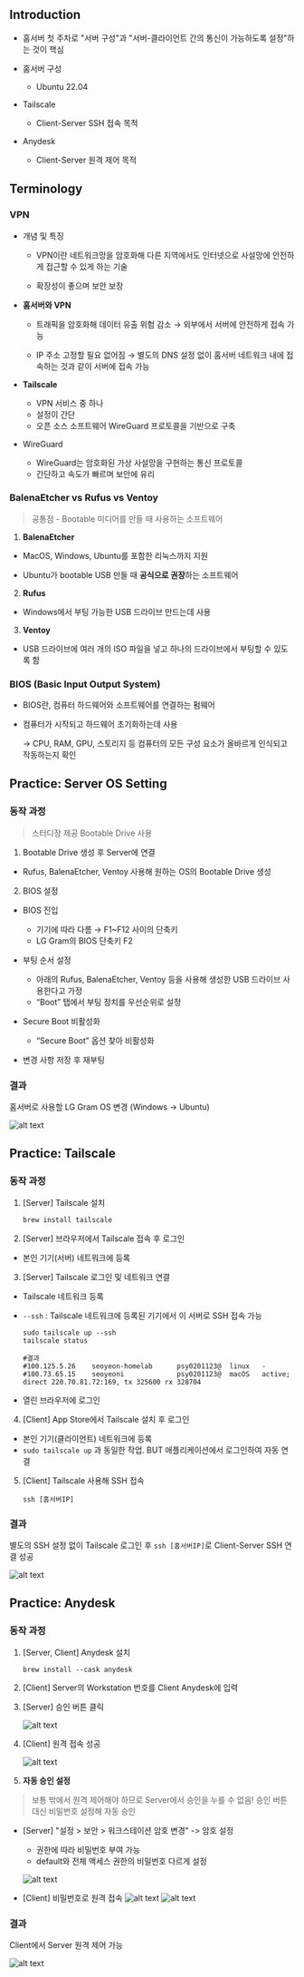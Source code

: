 ## Introduction

- 홈서버 첫 주차로 "서버 구성"과 "서버-클라이언트 간의 통신이 가능하도록 설정"하는 것이 핵심

- 홈서버 구성
  - Ubuntu 22.04

- Tailscale
  - Client-Server SSH 접속 목적

- Anydesk
  - Client-Server 원격 제어 목적

## Terminology

### VPN

- 개념 및 특징

  - VPN이란 네트워크망을 암호화해 다른 지역에서도 인터넷으로 사설망에 안전하게 접근할 수 있게 하는 기술

  - 확장성이 좋으며 보안 보장

- **홈서버와 VPN**

  - 트래픽을 암호화해 데이터 유출 위험 감소 → 외부에서 서버에 안전하게 접속 가능
    
  - IP 주소 고정할 필요 없어짐 → 별도의 DNS 설정 없이 홈서버 네트워크 내에 접속하는 것과 같이 서버에 접속 가능
    

- **Tailscale**

  - VPN 서비스 중 하나
  - 설정이 간단
  - 오픈 소스 소프트웨어 WireGuard 프로토콜을 기반으로 구축

- WireGuard

  - WireGuard는 암호화된 가상 사설망을 구현하는 통신 프로토콜
  - 간단하고 속도가 빠르며 보안에 유리

### BalenaEtcher vs Rufus vs Ventoy

> 공통점 - Bootable 미디어를 만들 때 사용하는 소프트웨어
> 

1. **BalenaEtcher**

- MacOS, Windows, Ubuntu를 포함한 리눅스까지 지원

- Ubuntu가 bootable USB 만들 때 **공식으로 권장**하는 소프트웨어

2. **Rufus**

- Windows에서 부팅 가능한 USB 드라이브 만드는데 사용

3. **Ventoy**

- USB 드라이브에 여러 개의 ISO 파일을 넣고 하나의 드라이브에서 부팅할 수 있도록 함

### BIOS (Basic Input Output System)

- BIOS란, 컴퓨터 하드웨어와 소프트웨어를 연결하는 펌웨어

- 컴퓨터가 시작되고 하드웨어 초기화하는데 사용

  → CPU, RAM, GPU, 스토리지 등 컴퓨터의 모든 구성 요소가 올바르게 인식되고 작동하는지 확인

## Practice: Server OS Setting

### 동작 과정

> 스터디장 제공 Bootable Drive 사용

1. Bootable Drive 생성 후 Server에 연결

- Rufus, BalenaEtcher, Ventoy 사용해 원하는 OS의 Bootable Drive 생성

2. BIOS 설정

- BIOS 진입
  - 기기에 따라 다름 → F1~F12 사이의 단축키
  -  LG Gram의 BIOS 단축키 F2

- 부팅 순서 설정
  - 아래의 Rufus, BalenaEtcher, Ventoy 등을 사용해 생성한 USB 드라이브 사용한다고 가정
  - “Boot” 탭에서 부팅 장치를 우선순위로 설정
- Secure Boot 비활성화
  - “Secure Boot” 옵션 찾아 비활성화
- 변경 사항 저장 후 재부팅

### 결과

홈서버로 사용할 LG Gram OS 변경 (Windows -> Ubuntu)

![alt text](image/image1.png)

## Practice: Tailscale

### 동작 과정

1. [Server] Tailscale 설치
    
    ```bash
    brew install tailscale
    ```
    
2. [Server] 브라우저에서 Tailscale 접속 후 로그인
- 본인 기기(서버) 네트워크에 등록
3. [Server] Tailscale 로그인 및 네트워크 연결
- Tailscale 네트워크 등록
- `--ssh` : Tailscale 네트워크에 등록된 기기에서 이 서버로 SSH 접속 가능

  ```
  sudo tailscale up --ssh
  tailscale status

  #결과
  #100.125.5.26    seoyeon-homelab      psy0201123@  linux   -
  #100.73.65.15    seoyeoni             psy0201123@  macOS   active; direct 220.70.81.72:169, tx 325600 rx 328704
  ```        
- 열린 브라우저에 로그인
4. [Client] App Store에서 Tailscale 설치 후 로그인
- 본인 기기(클라이언트) 네트워크에 등록
- `sudo tailscale up` 과 동일한 작업. BUT 애플리케이션에서 로그인하여 자동 연결
5. [Client] Tailscale 사용해 SSH 접속
    
    ```
    ssh [홈서버IP]
    ```

### 결과

별도의 SSH 설정 없이 Tailscale 로그인 후 `ssh [홈서버IP]`로 Client-Server SSH 연결 성공

![alt text](image/image2.png)

## Practice: Anydesk

### 동작 과정

1. [Server, Client] Anydesk 설치
    ```
    brew install --cask anydesk
    ```

2. [Client] Server의 Workstation 번호를 Client Anydesk에 입력
3. [Server] 승인 버튼 클릭

    ![alt text](image/image.png)

4. [Client] 원격 접속 성공

    ![alt text](image/image3.png)

4. **자동 승인 설정**
> 보통 밖에서 원격 제어해야 하므로 Server에서 승인을 누를 수 없음! 승인 버튼 대신 비밀번호 설정해 자동 승인

- [Server] "설정 > 보안 > 워크스테이션 암호 변경" -> 암호 설정
  - 권한에 따라 비밀번호 부여 가능
  - default와 전체 액세스 권한의 비밀번호 다르게 설정

  ![alt text](image/image4.png) 

- [Client] 비밀번호로 원격 접속
  ![alt text](image/image5.png)
  ![alt text](image/image6.png)

### 결과

Client에서 Server 원격 제어 가능


![alt text](image/image3.png)